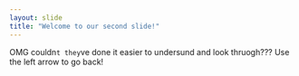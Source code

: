 ```yaml
---
layout: slide
title: "Welcome to our second slide!"
---
```

OMG couldn`t they`ve done it easier to undersund and look thruogh???
Use the left arrow to go back!
